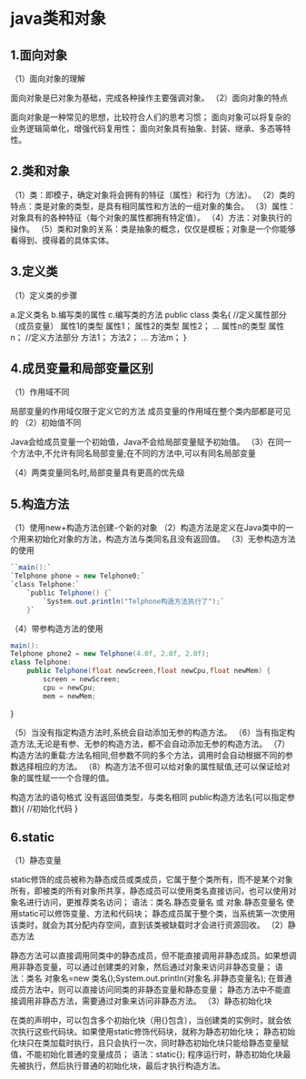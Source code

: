 # java类和对象

## 1.面向对象

（1）面向对象的理解

面向对象是已对象为基础，完成各种操作主要强调对象。
（2）面向对象的特点

面向对象是一种常见的思想，比较符合人们的思考习惯；
面向对象可以将复杂的业务逻辑简单化，增强代码复用性；
面向对象具有抽象、封装、继承、多态等特性。

## 2.类和对象

（1）类：即模子，确定对象将会拥有的特征（属性）和行为（方法）。
（2）类的特点：类是对象的类型，是具有相同属性和方法的一组对象的集合。
（3）属性：对象具有的各种特征（每个对象的属性都拥有特定值）。
（4）方法：对象执行的操作。
（5）类和对象的关系：类是抽象的概念，仅仅是模板；对象是一个你能够看得到、摸得着的具体实体。

## 3.定义类

（1）定义类的步骤

a.定义类名
b.编写类的属性
c.编写类的方法
public class 类名{
			//定义属性部分（成员变量）
			属性1的类型 属性1；
			属性2的类型 属性2；
			...
			属性n的类型 属性n；
			//定义方法部分
			方法1；
			方法2；
			...
			方法m；
}

## 4.成员变量和局部变量区别

（1）作用域不同

局部变量的作用域仅限于定义它的方法
成员变量的作用域在整个类内部都是可见的
（2）初始值不同

Java会给成员变量一个初始值，Java不会给局部变量赋予初始值。
（3）在同一个方法中,不允许有同名局部变量;在不同的方法中,可以有同名局部变量

（4）两类变量同名时,局部变量具有更高的优先级

## 5.构造方法

（1）使用new+构造方法创建-个新的对象
（2）构造方法是定义在Java类中的一个用来初始化对象的方法，构造方法与类同名且没有返回值。
（3）无参构造方法的使用

```java
``main():`
`Telphone phone = new Telphone0;`
`class Telphone:`
	`public Telphone() {`
		`System.out.println("Telphone构造方法执行了");`
	}`
```

（4）带参构造方法的使用

```java
main():
Telphone phone2 = new Telphone(4.0f, 2.0f, 2.0f);
class Telphone:
	public Telphone(float newScreen,float newCpu,float newMem) {
		screen = newScreen;
		cpu = newCpu;
		mem = newMem;

```

}


（5）当没有指定构造方法时,系统会自动添加无参的构造方法。
（6）当有指定构造方法,无论是有参、无参的构造方法，都不会自动添加无参的构造方法。
（7）构造方法的重载:方法名相同,但参数不同的多个方法，调用时会自动根据不同的参数选择相应的方法。
（8）构造方法不但可以给对象的属性赋值,还可以保证给对象的属性赋一一个合理的值。

构造方法的语句格式
没有返回值类型，与类名相同
public构造方法名(可以指定参数){
//初始化代码
}

## 6.static

（1）静态变量

static修饰的成员被称为静态成员或类成员，它属于整个类所有，而不是某个对象所有，即被类的所有对象所共享，静态成员可以使用类名直接访问，也可以使用对象名进行访问，更推荐类名访问；
语法：类名.静态变量名 或 对象.静态变量名
使用static可以修饰变量、方法和代码块；
静态成员属于整个类，当系统第一次使用该类时，就会为其分配内存空间，直到该类被缺载时才会进行资源回收。
（2）静态方法

静态方法可以直接调用同类中的静态成员，但不能直接调用非静态成员。如果想调用非静态变量，可以通过创建类的对象，然后通过对象来访问非静态变量；
语法：类名 对象名=new 类名();System.out.println(对象名.非静态变量名);
在普通成员方法中，则可以直接访问同类的非静态变量和静态变量；
静态方法中不能直接调用非静态方法，需要通过对象来访问非静态方法。
（3）静态初始化块

在类的声明中，可以包含多个初始化块（用{}包含），当创建类的实例时，就会依次执行这些代码块。如果使用static修饰代码块，就称为静态初始化块；
静态初始化块只在类加载时执行，且只会执行一次，同时静态初始化块只能给静态变量赋值，不能初始化普通的变量成员；
语法：static{};
程序运行时，静态初始化块最先被执行，然后执行普通的初始化块，最后才执行构造方法。